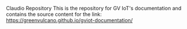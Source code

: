 Claudio Repository
This is the repository for GV IoT's documentation and contains the source content for the link: https://greenvulcano.github.io/gviot-documentation/
